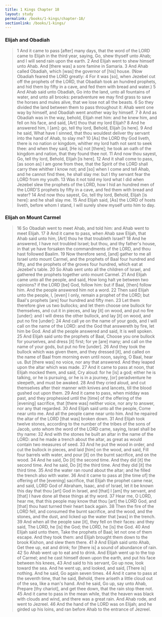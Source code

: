 ```yaml
---
title: 1 Kings Chapter 18
layout: study
permalink: /books/1-kings/chapter-18/
sectionlink: /books/1-kings/
---
```


### Elijah and Obadiah

> 1 And it came to pass [after] many days, that the word of the LORD came to Elijah in the third year, saying, Go, shew thyself unto Ahab; and I will send rain upon the earth.
> 2 And Elijah went to shew himself unto Ahab. And [there was] a sore famine in Samaria.
> 3 And Ahab called Obadiah, which [was] the governor of [his] house. (Now Obadiah feared the LORD greatly:
> 4 For it was [so], when Jezebel cut off the prophets of the LORD, that Obadiah took an hundred prophets, and hid them by fifty in a cave, and fed them with bread and water.)
> 5 And Ahab said unto Obadiah, Go into the land, unto all fountains of water, and unto all brooks: peradventure we may find grass to save the horses and mules alive, that we lose not all the beasts.
> 6 So they divided the land between them to pass throughout it: Ahab went one way by himself, and Obadiah went another way by himself.
> 7 ∂ And as Obadiah was in the way, behold, Elijah met him: and he knew him, and fell on his face, and said, [Art] thou that my lord Elijah?
> 8 And he answered him, I [am]: go, tell thy lord, Behold, Elijah [is here].
> 9 And he said, What have I sinned, that thou wouldest deliver thy servant into the hand of Ahab, to slay me?
> 10 [As] the LORD thy God liveth, there is no nation or kingdom, whither my lord hath not sent to seek thee: and when they said, [He is] not [there]; he took an oath of the kingdom and nation, that they found thee not.
> 11 And now thou sayest, Go, tell thy lord, Behold, Elijah [is here].
> 12 And it shall come to pass, [as soon as] I am gone from thee, that the Spirit of the LORD shall carry thee whither I know not; and [so] when I come and tell Ahab, and he cannot find thee, he shall slay me: but I thy servant fear the LORD from my youth.
> 13 Was it not told my lord what I did when Jezebel slew the prophets of the LORD, how I hid an hundred men of the LORD'S prophets by fifty in a cave, and fed them with bread and water?
> 14 And now thou sayest, Go, tell thy lord, Behold, Elijah [is here]: and he shall slay me.
> 15 And Elijah said, [As] the LORD of hosts liveth, before whom I stand, I will surely shew myself unto him to day.

### Elijah on Mount Carmel

> 16 So Obadiah went to meet Ahab, and told him: and Ahab went to meet Elijah.
> 17 ∂ And it came to pass, when Ahab saw Elijah, that Ahab said unto him, [Art] thou he that troubleth Israel?
> 18 And he answered, I have not troubled Israel; but thou, and thy father's house, in that ye have forsaken the commandments of the LORD, and thou hast followed Baalim.
> 19 Now therefore send, [and] gather to me all Israel unto mount Carmel, and the prophets of Baal four hundred and fifty, and the prophets of the groves four hundred, which eat at Jezebel's table.
> 20 So Ahab sent unto all the children of Israel, and gathered the prophets together unto mount Carmel.
> 21 And Elijah came unto all the people, and said, How long halt ye between two opinions? if the LORD [be] God, follow him: but if Baal, [then] follow him. And the people answered him not a word.
> 22 Then said Elijah unto the people, I, [even] I only, remain a prophet of the LORD; but Baal's prophets [are] four hundred and fifty men.
> 23 Let them therefore give us two bullocks; and let them choose one bullock for themselves, and cut it in pieces, and lay [it] on wood, and put no fire [under]: and I will dress the other bullock, and lay [it] on wood, and put no fire [under]:
> 24 And call ye on the name of your gods, and I will call on the name of the LORD: and the God that answereth by fire, let him be God. And all the people answered and said, It is well spoken.
> 25 And Elijah said unto the prophets of Baal, Choose you one bullock for yourselves, and dress [it] first; for ye [are] many; and call on the name of your gods, but put no fire [under].
> 26 And they took the bullock which was given them, and they dressed [it], and called on the name of Baal from morning even until noon, saying, O Baal, hear us. But [there was] no voice, nor any that answered. And they leaped upon the altar which was made.
> 27 And it came to pass at noon, that Elijah mocked them, and said, Cry aloud: for he [is] a god; either he is talking, or he is pursuing, or he is in a journey, [or] peradventure he sleepeth, and must be awaked.
> 28 And they cried aloud, and cut themselves after their manner with knives and lancets, till the blood gushed out upon them.
> 29 And it came to pass, when midday was past, and they prophesied until the [time] of the offering of the [evening] sacrifice, that [there was] neither voice, nor any to answer, nor any that regarded.
> 30 And Elijah said unto all the people, Come near unto me. And all the people came near unto him. And he repaired the altar of the LORD [that was] broken down.
> 31 And Elijah took twelve stones, according to the number of the tribes of the sons of Jacob, unto whom the word of the LORD came, saying, Israel shall be thy name:
> 32 And with the stones he built an altar in the name of the LORD: and he made a trench about the altar, as great as would contain two measures of seed.
> 33 And he put the wood in order, and cut the bullock in pieces, and laid [him] on the wood, and said, Fill four barrels with water, and pour [it] on the burnt sacrifice, and on the wood.
> 34 And he said, Do [it] the second time. And they did [it] the second time. And he said, Do [it] the third time. And they did [it] the third time.
> 35 And the water ran round about the altar; and he filled the trench also with water.
> 36 And it came to pass at [the time of] the offering of the [evening] sacrifice, that Elijah the prophet came near, and said, LORD God of Abraham, Isaac, and of Israel, let it be known this day that thou [art] God in Israel, and [that] I [am] thy servant, and [that] I have done all these things at thy word.
> 37 Hear me, O LORD, hear me, that this people may know that thou [art] the LORD God, and [that] thou hast turned their heart back again.
> 38 Then the fire of the LORD fell, and consumed the burnt sacrifice, and the wood, and the stones, and the dust, and licked up the water that [was] in the trench.
> 39 And when all the people saw [it], they fell on their faces: and they said, The LORD, he [is] the God; the LORD, he [is] the God.
> 40 And Elijah said unto them, Take the prophets of Baal; let not one of them escape. And they took them: and Elijah brought them down to the brook Kishon, and slew them there.
> 41 ∂ And Elijah said unto Ahab, Get thee up, eat and drink; for [there is] a sound of abundance of rain.
> 42 So Ahab went up to eat and to drink. And Elijah went up to the top of Carmel; and he cast himself down upon the earth, and put his face between his knees,
> 43 And said to his servant, Go up now, look toward the sea. And he went up, and looked, and said, [There is] nothing. And he said, Go again seven times.
> 44 And it came to pass at the seventh time, that he said, Behold, there ariseth a little cloud out of the sea, like a man's hand. And he said, Go up, say unto Ahab, Prepare [thy chariot], and get thee down, that the rain stop thee not.
> 45 And it came to pass in the mean while, that the heaven was black with clouds and wind, and there was a great rain. And Ahab rode, and went to Jezreel.
> 46 And the hand of the LORD was on Elijah; and he girded up his loins, and ran before Ahab to the entrance of Jezreel.
